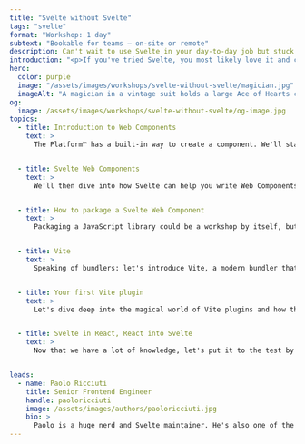 ```yaml
---
title: "Svelte without Svelte"
tags: "svelte"
format: "Workshop: 1 day"
subtext: "Bookable for teams – on-site or remote"
description: Can't wait to use Svelte in your day-to-day job but stuck with a legacy React codebase? Worry not! This 1-day workshop will teach you everything you need to know to start using Svelte today!
introduction: "<p>If you've tried Svelte, you most likely love it and can't wait to start using it in your day-to-day job. But if you're stuck in a React codebase, it may seem impossible to convince your colleagues to migrate the whole project. There's another way! Svelte is very flexible, and Vite even more so. Combined, they can bring Svelte into your life now!</p>"
hero:
  color: purple
  image: "/assets/images/workshops/svelte-without-svelte/magician.jpg"
  imageAlt: "A magician in a vintage suit holds a large Ace of Hearts card, performing a dramatic trick against a blue background."
og:
  image: /assets/images/workshops/svelte-without-svelte/og-image.jpg
topics:
  - title: Introduction to Web Components
    text: >
      The Platform™ has a built-in way to create a component. We'll start from there, exploring how to author a Web Component without using any framework at all.


  - title: Svelte Web Components
    text: >
      We'll then dive into how Svelte can help you write Web Components with a much sleeker and faster authoring experience.


  - title: How to package a Svelte Web Component
    text: >
      Packaging a JavaScript library could be a workshop by itself, but it is essential to be able to truly make use of your Web Component in any project you like. So strap in and prepare to learn a bit more about bundlers and npm packages.


  - title: Vite
    text: >
      Speaking of bundlers: let's introduce Vite, a modern bundler that most frameworks are using. It's very powerful and can unlock some excellent quality-of-life improvements when using Web Components.


  - title: Your first Vite plugin
    text: >
      Let's dive deep into the magical world of Vite plugins and how they can transform your code.


  - title: Svelte in React, React into Svelte
    text: >
      Now that we have a lot of knowledge, let's put it to the test by building an integration between Svelte and React 😬


leads:
  - name: Paolo Ricciuti
    title: Senior Frontend Engineer
    handle: paoloricciuti
    image: /assets/images/authors/paoloricciuti.jpg
    bio: >
      Paolo is a huge nerd and Svelte maintainer. He's also one of the creators of <a href="https://sveltelab.dev">sveltelab.dev</a> - a REPL for SvelteKit.
---
```


<!--break-->
